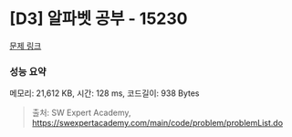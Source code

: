 # [D3] 알파벳 공부 - 15230 

[문제 링크](https://swexpertacademy.com/main/code/problem/problemDetail.do?contestProbId=AYLnMQT6vPADFATf) 

### 성능 요약

메모리: 21,612 KB, 시간: 128 ms, 코드길이: 938 Bytes



> 출처: SW Expert Academy, https://swexpertacademy.com/main/code/problem/problemList.do